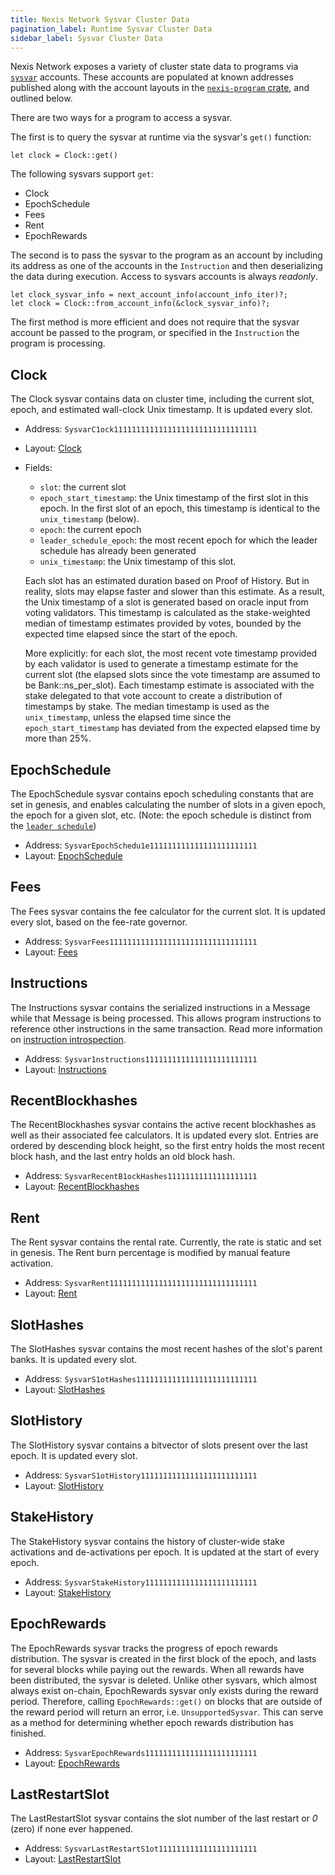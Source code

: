 ```yaml
---
title: Nexis Network Sysvar Cluster Data
pagination_label: Runtime Sysvar Cluster Data
sidebar_label: Sysvar Cluster Data
---
```


Nexis Network exposes a variety of cluster state data to programs via
[`sysvar`](https://nexis.network/docs/terminology#sysvar) accounts. These accounts
are populated at known addresses published along with the account layouts in the
[`nexis-program` crate](https://docs.rs/nexis-program/VERSION_FOR_DOCS_RS/solana_program/sysvar/index.html),
and outlined below.

There are two ways for a program to access a sysvar.

The first is to query the sysvar at runtime via the sysvar's `get()` function:

```
let clock = Clock::get()
```

The following sysvars support `get`:

- Clock
- EpochSchedule
- Fees
- Rent
- EpochRewards

The second is to pass the sysvar to the program as an account by including its
address as one of the accounts in the `Instruction` and then deserializing the
data during execution. Access to sysvars accounts is always _readonly_.

```
let clock_sysvar_info = next_account_info(account_info_iter)?;
let clock = Clock::from_account_info(&clock_sysvar_info)?;
```

The first method is more efficient and does not require that the sysvar account
be passed to the program, or specified in the `Instruction` the program is
processing.

## Clock

The Clock sysvar contains data on cluster time, including the current slot,
epoch, and estimated wall-clock Unix timestamp. It is updated every slot.

- Address: `SysvarC1ock11111111111111111111111111111111`
- Layout:
  [Clock](https://docs.rs/nexis-program/VERSION_FOR_DOCS_RS/solana_program/clock/struct.Clock.html)
- Fields:

  - `slot`: the current slot
  - `epoch_start_timestamp`: the Unix timestamp of the first slot in this epoch.
    In the first slot of an epoch, this timestamp is identical to the
    `unix_timestamp` (below).
  - `epoch`: the current epoch
  - `leader_schedule_epoch`: the most recent epoch for which the leader schedule
    has already been generated
  - `unix_timestamp`: the Unix timestamp of this slot.

  Each slot has an estimated duration based on Proof of History. But in reality,
  slots may elapse faster and slower than this estimate. As a result, the Unix
  timestamp of a slot is generated based on oracle input from voting validators.
  This timestamp is calculated as the stake-weighted median of timestamp
  estimates provided by votes, bounded by the expected time elapsed since the
  start of the epoch.

  More explicitly: for each slot, the most recent vote timestamp provided by
  each validator is used to generate a timestamp estimate for the current slot
  (the elapsed slots since the vote timestamp are assumed to be
  Bank::ns_per_slot). Each timestamp estimate is associated with the stake
  delegated to that vote account to create a distribution of timestamps by
  stake. The median timestamp is used as the `unix_timestamp`, unless the
  elapsed time since the `epoch_start_timestamp` has deviated from the expected
  elapsed time by more than 25%.

## EpochSchedule

The EpochSchedule sysvar contains epoch scheduling constants that are set in
genesis, and enables calculating the number of slots in a given epoch, the epoch
for a given slot, etc. (Note: the epoch schedule is distinct from the
[`leader schedule`](https://nexis.network/docs/terminology#leader-schedule))

- Address: `SysvarEpochSchedu1e111111111111111111111111`
- Layout:
  [EpochSchedule](https://docs.rs/nexis-program/VERSION_FOR_DOCS_RS/solana_program/epoch_schedule/struct.EpochSchedule.html)

## Fees

The Fees sysvar contains the fee calculator for the current slot. It is updated
every slot, based on the fee-rate governor.

- Address: `SysvarFees111111111111111111111111111111111`
- Layout:
  [Fees](https://docs.rs/nexis-program/VERSION_FOR_DOCS_RS/solana_program/sysvar/fees/struct.Fees.html)

## Instructions

The Instructions sysvar contains the serialized instructions in a Message while
that Message is being processed. This allows program instructions to reference
other instructions in the same transaction. Read more information on
[instruction introspection](implemented-proposals/instruction_introspection.md).

- Address: `Sysvar1nstructions1111111111111111111111111`
- Layout:
  [Instructions](https://docs.rs/nexis-program/VERSION_FOR_DOCS_RS/solana_program/sysvar/instructions/struct.Instructions.html)

## RecentBlockhashes

The RecentBlockhashes sysvar contains the active recent blockhashes as well as
their associated fee calculators. It is updated every slot. Entries are ordered
by descending block height, so the first entry holds the most recent block hash,
and the last entry holds an old block hash.

- Address: `SysvarRecentB1ockHashes11111111111111111111`
- Layout:
  [RecentBlockhashes](https://docs.rs/nexis-program/VERSION_FOR_DOCS_RS/solana_program/sysvar/recent_blockhashes/struct.RecentBlockhashes.html)

## Rent

The Rent sysvar contains the rental rate. Currently, the rate is static and set
in genesis. The Rent burn percentage is modified by manual feature activation.

- Address: `SysvarRent111111111111111111111111111111111`
- Layout:
  [Rent](https://docs.rs/nexis-program/VERSION_FOR_DOCS_RS/solana_program/rent/struct.Rent.html)

## SlotHashes

The SlotHashes sysvar contains the most recent hashes of the slot's parent
banks. It is updated every slot.

- Address: `SysvarS1otHashes111111111111111111111111111`
- Layout:
  [SlotHashes](https://docs.rs/nexis-program/VERSION_FOR_DOCS_RS/solana_program/slot_hashes/struct.SlotHashes.html)

## SlotHistory

The SlotHistory sysvar contains a bitvector of slots present over the last
epoch. It is updated every slot.

- Address: `SysvarS1otHistory11111111111111111111111111`
- Layout:
  [SlotHistory](https://docs.rs/nexis-program/VERSION_FOR_DOCS_RS/solana_program/slot_history/struct.SlotHistory.html)

## StakeHistory

The StakeHistory sysvar contains the history of cluster-wide stake activations
and de-activations per epoch. It is updated at the start of every epoch.

- Address: `SysvarStakeHistory1111111111111111111111111`
- Layout:
  [StakeHistory](https://docs.rs/nexis-program/VERSION_FOR_DOCS_RS/solana_program/stake_history/struct.StakeHistory.html)

## EpochRewards

The EpochRewards sysvar tracks the progress of epoch rewards distribution. The
sysvar is created in the first block of the epoch, and lasts for several blocks
while paying out the rewards. When all rewards have been distributed, the sysvar
is deleted. Unlike other sysvars, which almost always exist on-chain,
EpochRewards sysvar only exists during the reward period. Therefore, calling
`EpochRewards::get()` on blocks that are outside of the reward period will
return an error, i.e. `UnsupportedSysvar`. This can serve as a method for
determining whether epoch rewards distribution has finished.

- Address: `SysvarEpochRewards1111111111111111111111111`
- Layout:
  [EpochRewards](https://docs.rs/nexis-program/VERSION_FOR_DOCS_RS/solana_program/epoch_rewards/struct.EpochRewards.html)

## LastRestartSlot

The LastRestartSlot sysvar contains the slot number of the last restart or _0_
(zero) if none ever happened.

- Address: `SysvarLastRestartS1ot1111111111111111111111`
- Layout:
  [LastRestartSlot](https://docs.rs/nexis-program/VERSION_FOR_DOCS_RS/solana_program/last_restart_slot/struct.LastRestartSlot.html)
